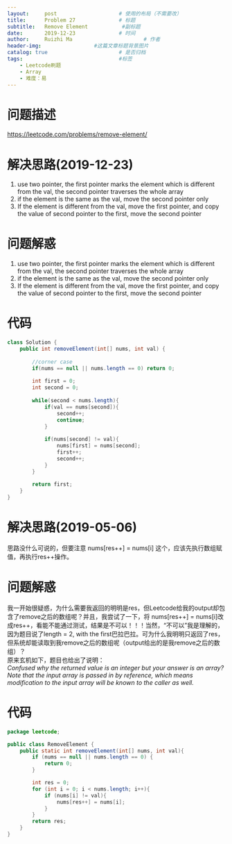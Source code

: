 ```yaml
---
layout:     post   				    # 使用的布局（不需要改）
title:      Problem 27 				# 标题 
subtitle:   Remove Element           #副标题
date:       2019-12-23 				# 时间
author:     Ruizhi Ma 						# 作者
header-img:              	#这篇文章标题背景图片
catalog: true 						# 是否归档
tags:								#标签
    - Leetcode刷题
    - Array
    - 难度：易
---
```

# 问题描述
https://leetcode.com/problems/remove-element/

# 解决思路(2019-12-23)
1. use two pointer, the first pointer marks the element which is different from the val, the second pointer traverses the whole array
2. if the element is the same as the val, move the second pointer only
3. If the element is different from the val, move the first pointer, and copy the value of second pointer to the first, move the second pointer

# 问题解惑
1. use two pointer, the first pointer marks the element which is different from the val, the second pointer traverses the whole array
2. if the element is the same as the val, move the second pointer only
3. If the element is different from the val, move the first pointer, and copy the value of second pointer to the first, move the second pointer

# 代码
```java
class Solution {
    public int removeElement(int[] nums, int val) {
        
        //corner case
        if(nums == null || nums.length == 0) return 0;
        
        int first = 0;
        int second = 0;
        
        while(second < nums.length){
            if(val == nums[second]){
                second++;
                continue;
            }
            
            if(nums[second] != val){
                nums[first] = nums[second];
                first++;
                second++;
            }
        }
        
        return first;
    }
}
```


# 解决思路(2019-05-06)
思路没什么可说的，但要注意 nums[res++] = nums[i] 这个，应该先执行数组赋值，再执行res++操作。

# 问题解惑
我一开始很疑惑，为什么需要我返回的明明是res，但Leetcode给我的output却包含了remove之后的数组呢？并且，我尝试了一下，将 nums[res++] = nums[i]改成res++，看能不能通过测试，结果是不可以！！！当然，“不可以”我是理解的，因为题目说了length = 2, with the first巴拉巴拉。可为什么我明明只返回了res，但系统却能读取到我remove之后的数组呢（output给出的是我remove之后的数组）？  
原来玄机如下，题目也给出了说明：  
*Confused why the returned value is an integer but your answer is an array?*
*Note that the input array is passed in by reference, which means modification to the input array will be known to the caller as well.*

# 代码
```java
package leetcode;

public class RemoveElement {
    public static int removeElement(int[] nums, int val){
        if (nums == null || nums.length == 0) {
            return 0;
        }

        int res = 0;
        for (int i = 0; i < nums.length; i++){
            if (nums[i] != val){
                nums[res++] = nums[i];
            }
        }
        return res;
    }
}
```
